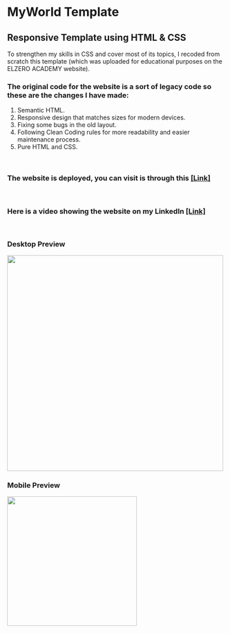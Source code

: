 <h1>MyWorld Template</h1>

<h2>Responsive Template using HTML & CSS</h2>
To strengthen my skills in CSS and cover most of its topics,
I recoded from scratch this template (which was uploaded for educational purposes on the ELZERO ACADEMY website).

<h3>The original code for the website is a sort of legacy code so these are the changes I have made:</h3>
<ol>
  <li>Semantic HTML.</li>
  <li>Responsive design that matches sizes for modern devices.</li>
  <li>Fixing some bugs in the old layout.</li>
  <li>Following Clean Coding rules for more readability and easier maintenance process.</li>
  <li>Pure HTML and CSS.</li>
</ol>
<br/>
<h3>The website is deployed, you can visit is through this <a href="https://superlative-lily-d3b9e3.netlify.app/">[Link]</a></h3>
<br/>
<h3>Here is a video showing the website on my LinkedIn <a href="https://www.linkedin.com/posts/alaa-bashar-9526451a4_myworld-template-responsive-template-using-activity-6960709017602019328--zD_?utm_source=linkedin_share&utm_medium=member_desktop_web">[Link]</a></h3>
<br/>
<h3>Desktop Preview</h3>
<img src="README assets/desktop-preview.jpeg" width="500"></img>
<h3>Mobile Preview</h3>
<img src="README assets/mobile-preview.jpeg" width="300"></img>
